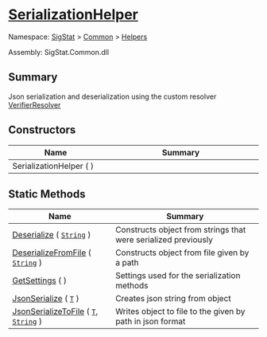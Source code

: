 # [SerializationHelper](./SerializationHelper.md)

Namespace: [SigStat]() > [Common](./../README.md) > [Helpers](./README.md)

Assembly: SigStat.Common.dll

## Summary
Json serialization and deserialization using the custom resolver  [VerifierResolver](https://github.com/hargitomi97/sigstat/blob/master/docs/md/SigStat/Common/Helpers/Serialization/VerifierResolver.md)

## Constructors

| Name<div><a href="#"><img width=200></a></div> | Summary<div><a href="#"><img width=475></a></div> | 
| --- | --- | 
| SerializationHelper (  ) |  | 


## Static Methods

| Name<div><a href="#"><img width=200></a></div> | Summary<div><a href="#"><img width=475></a></div> | 
| --- | --- | 
| [Deserialize](./Methods/SerializationHelper--Deserialize.md) ( [`String`](https://docs.microsoft.com/en-us/dotnet/api/System.String) ) | Constructs object from strings that were serialized previously | 
| [DeserializeFromFile](./Methods/SerializationHelper--DeserializeFromFile.md) ( [`String`](https://docs.microsoft.com/en-us/dotnet/api/System.String) ) | Constructs object from file given by a path | 
| [GetSettings](./Methods/SerializationHelper--GetSettings.md) (  ) | Settings used for the serialization methods | 
| [JsonSerialize](./Methods/SerializationHelper--JsonSerialize.md) ( [`T`](./SerializationHelper.md) ) | Creates json string from object | 
| [JsonSerializeToFile](./Methods/SerializationHelper--JsonSerializeToFile.md) ( [`T`](./SerializationHelper.md), [`String`](https://docs.microsoft.com/en-us/dotnet/api/System.String) ) | Writes object to file to the given by path in json format | 


